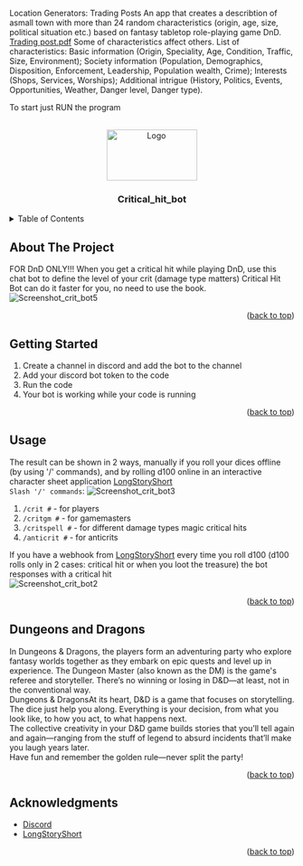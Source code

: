 Location Generators: Trading Posts
An app that creates a describtion of asmall town with more than 24 random characteristics (origin, age, size, political situation etc.) based on fantasy tabletop role-playing game DnD. [Trading post.pdf](https://github.com/AlekseiLopatin/Loc_Generators/files/13857827/Trading.post.pdf)
Some of characteristics affect others.
List of characteristics:
Basic information (Origin, Speciality, Age, Condition, Traffic, Size, Environment);
Society information (Population, Demographics, Disposition, Enforcement, Leadership, Population wealth, Crime);
Interests (Shops, Services, Worships);
Additional intrigue (History, Politics, Events, Opportunities, Weather, Danger level, Danger type).

To start just RUN the program 

<a name="readme-top"></a>
<!-- PROJECT LOGO -->
<br />
<div align="center">
  <a href="![Trading_post_logo](https://github.com/AlekseiLopatin/Loc_Generators/assets/135117364/06e39d34-c466-4f56-bfcc-f086dcd50dc4)
">
    <img src="https://github.com/AlekseiLopatin/Loc_Generators/assets/135117364/06e39d34-c466-4f56-bfcc-f086dcd50dc4" alt="Logo" width="160" height="90">
  </a>
</div>


<h3 align="center">Critical_hit_bot</h3>


<!-- TABLE OF CONTENTS -->
<details>
  <summary>Table of Contents</summary>
  <ol>
    <li><a href="#about-the-project">About The Project</a></li>
    <li><a href="#getting-started">Getting Started</a></li>
    <li><a href="#usage">Usage</a></li>
    <li><a href="#dungeons-and-dragons">Dungeons and Dragons</a></li>
    <li><a href="#acknowledgments">Acknowledgments</a></li>
  </ol>
</details>



<!-- ABOUT THE PROJECT -->
## About The Project
FOR DnD ONLY!!! When you get a critical hit while playing DnD, use this chat bot to define the level of your crit (damage type matters) Critical Hit Bot can do it faster for you, no need to use the book.
![Screenshot_crit_bot5](https://github.com/AlekseiLopatin/critical_hit_bot/assets/135117364/4d7874ef-8584-4488-a100-ce3bed37a69c)


<p align="right">(<a href="#readme-top">back to top</a>)</p>


<!-- GETTING STARTED -->
## Getting Started

1) Create a channel in discord and add the bot to the channel 
2) Add your discord bot token to the code
3) Run the code
4) Your bot is working while your code is running


<p align="right">(<a href="#readme-top">back to top</a>)</p>


<!-- USAGE EXAMPLES -->
## Usage

The result can be shown in 2 ways, manually if you roll your dices offline (by using '/' commands), and by rolling d100 online in an interactive character sheet application [LongStoryShort](https://longstoryshort.app/about/)  
`Slash '/' commands`:
![Screenshot_crit_bot3](https://github.com/AlekseiLopatin/critical_hit_bot/assets/135117364/1431cdd4-3dfe-4c8b-a12a-9784be8809ac)
1) `/crit #` - for players
2) `/critgm #` - for gamemasters
3) `/critspell #` - for different damage types magic critical hits
4) `/anticrit #` - for anticrits

If you have a webhook from [LongStoryShort](https://longstoryshort.app/about/) every time you roll d100 (d100 rolls only in 2 cases: critical hit or when you loot the treasure) the bot responses with a critical hit  
![Screenshot_crit_bot2](https://github.com/AlekseiLopatin/critical_hit_bot/assets/135117364/59cee9dc-d9e1-401f-99d7-fe4393fa7c7e)



<p align="right">(<a href="#readme-top">back to top</a>)</p>


<!-- Dungeons and Dragons -->
## Dungeons and Dragons

In Dungeons & Dragons, the players form an adventuring party who explore fantasy worlds together as they embark on epic quests and level up in experience. The Dungeon Master (also known as the DM) is the game's referee and storyteller. There’s no winning or losing in D&D—at least, not in the conventional way.  
Dungeons & DragonsAt its heart, D&D is a game that focuses on storytelling. The dice just help you along. Everything is your decision, from what you look like, to how you act, to what happens next.  
The collective creativity in your D&D game builds stories that you’ll tell again and again—ranging from the stuff of legend to absurd incidents that’ll make you laugh years later.  
Have fun and remember the golden rule—never split the party!


<p align="right">(<a href="#readme-top">back to top</a>)</p>



<!-- ACKNOWLEDGMENTS -->
## Acknowledgments

* [Discord](https://discord.com/)
* [LongStoryShort](https://longstoryshort.app/)


<p align="right">(<a href="#readme-top">back to top</a>)</p>



